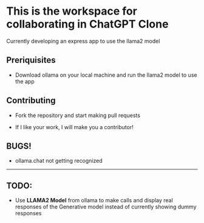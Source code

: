 # This is the workspace for collaborating in ChatGPT Clone
Currently developing an express app to use the llama2 model

## Preriquisites
- Download ollama on your local machine and run the llama2 model to use the app

## Contributing
- Fork the repository and start making pull requests

- If I like your work, I will make you a contributor!

## BUGS!
- ollama.chat not getting recognized
---

## TODO:
- Use **LLAMA2 Model** from ollama to make calls and display real responses of the Generative model instead of currently showing dummy responses